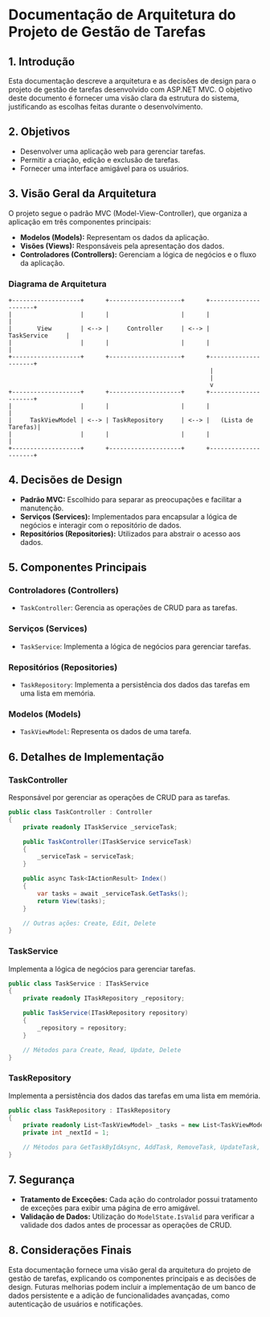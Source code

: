 # Documentação de Arquitetura do Projeto de Gestão de Tarefas

<a name="introducao"></a>
## 1. Introdução

Esta documentação descreve a arquitetura e as decisões de design para o projeto de gestão de tarefas desenvolvido com ASP.NET MVC. O objetivo deste documento é fornecer uma visão clara da estrutura do sistema, justificando as escolhas feitas durante o desenvolvimento.

<a name="objetivos"></a>
## 2. Objetivos

- Desenvolver uma aplicação web para gerenciar tarefas.
- Permitir a criação, edição e exclusão de tarefas.
- Fornecer uma interface amigável para os usuários.

<a name="visao-geral-da-arquitetura"></a>
## 3. Visão Geral da Arquitetura

O projeto segue o padrão MVC (Model-View-Controller), que organiza a aplicação em três componentes principais:

- **Modelos (Models):** Representam os dados da aplicação.
- **Visões (Views):** Responsáveis pela apresentação dos dados.
- **Controladores (Controllers):** Gerenciam a lógica de negócios e o fluxo da aplicação.

### Diagrama de Arquitetura

```plaintext
+-------------------+      +--------------------+      +---------------------+
|                   |      |                    |      |                     |
|       View        | <--> |     Controller     | <--> |     TaskService     |
|                   |      |                    |      |                     |
+-------------------+      +--------------------+      +---------------------+
                                                        |
                                                        |
                                                        v
+-------------------+      +--------------------+      +---------------------+
|                   |      |                    |      |                     |
|     TaskViewModel | <--> | TaskRepository     | <--> |   (Lista de Tarefas)|
|                   |      |                    |      |                     |
+-------------------+      +--------------------+      +---------------------+

```

<a name="decisoes-de-design"></a>
## 4. Decisões de Design

- **Padrão MVC:** Escolhido para separar as preocupações e facilitar a manutenção.
- **Serviços (Services):** Implementados para encapsular a lógica de negócios e interagir com o repositório de dados.
- **Repositórios (Repositories):** Utilizados para abstrair o acesso aos dados.

<a name="componentes-principais"></a>
## 5. Componentes Principais

### Controladores (Controllers)

- `TaskController`: Gerencia as operações de CRUD para as tarefas.

### Serviços (Services)

- `TaskService`: Implementa a lógica de negócios para gerenciar tarefas.

### Repositórios (Repositories)

- `TaskRepository`: Implementa a persistência dos dados das tarefas em uma lista em memória.

### Modelos (Models)

- `TaskViewModel`: Representa os dados de uma tarefa.

<a name="detalhes-de-implementacao"></a>
## 6. Detalhes de Implementação

### TaskController

Responsável por gerenciar as operações de CRUD para as tarefas.

```csharp
public class TaskController : Controller
{
    private readonly ITaskService _serviceTask;

    public TaskController(ITaskService serviceTask)
    {
        _serviceTask = serviceTask;
    }

    public async Task<IActionResult> Index()
    {
        var tasks = await _serviceTask.GetTasks();
        return View(tasks);
    }

    // Outras ações: Create, Edit, Delete
}
```

### TaskService

Implementa a lógica de negócios para gerenciar tarefas.

```csharp
public class TaskService : ITaskService
{
    private readonly ITaskRepository _repository;

    public TaskService(ITaskRepository repository)
    {
        _repository = repository;
    }

    // Métodos para Create, Read, Update, Delete
}
```

### TaskRepository

Implementa a persistência dos dados das tarefas em uma lista em memória.

```csharp
public class TaskRepository : ITaskRepository
{
    private readonly List<TaskViewModel> _tasks = new List<TaskViewModel>();
    private int _nextId = 1;

    // Métodos para GetTaskByIdAsync, AddTask, RemoveTask, UpdateTask, ListTasks
}
```

<a name="seguranca"></a>
## 7. Segurança

- **Tratamento de Exceções:** Cada ação do controlador possui tratamento de exceções para exibir uma página de erro amigável.
- **Validação de Dados:** Utilização do `ModelState.IsValid` para verificar a validade dos dados antes de processar as operações de CRUD.

<a name="consideracoes-finais"></a>
## 8. Considerações Finais

Esta documentação fornece uma visão geral da arquitetura do projeto de gestão de tarefas, explicando os componentes principais e as decisões de design. Futuras melhorias podem incluir a implementação de um banco de dados persistente e a adição de funcionalidades avançadas, como autenticação de usuários e notificações.
